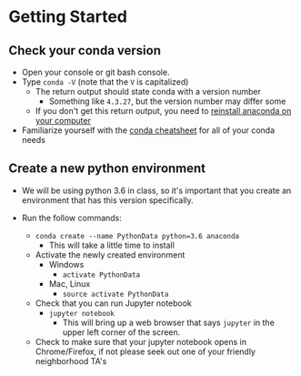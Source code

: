 # Getting Started

## Check your conda version

* Open your console or git bash console.
* Type `conda -V` (note that the `V` is capitalized)
  * The return output should state conda with a version number
    * Something like `4.3.27`, but the version number may differ some
  * If you don't get this return output, you need to [reinstall anaconda on your computer][1]
* Familiarize yourself with the [conda cheatsheet][2] for all of your conda needs

## Create a new python environment

* We will be using python 3.6 in class, so it's important that you create an environment that has this version specifically.
* Run the follow commands:

  * `conda create --name PythonData python=3.6 anaconda`
    * This will take a little time to install
  * Activate the newly created environment
    * Windows
      * `activate PythonData`
    * Mac, Linux
      * `source activate PythonData`
  * Check that you can run Jupyter notebook
    * `jupyter notebook`
      * This will bring up a web browser that says `jupyter` in the upper left corner of the screen.
  * Check to make sure that your jupyter notebook opens in Chrome/Firefox, if not please seek out one of your friendly neighborhood TA's

[1]: https://www.anaconda.com/download/

[2]: ./conda-cheatsheet.pdf
